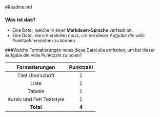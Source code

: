 #Readme.md

### Was ist das?

* Eine Datei, welche in einer **Markdown-Sprache** verfasst ist.
* Eine Datei, die ich erstellen muss, um bei dieser *Aufgabe die volle Punktzahl* erreichen zu können.

###Welche Formatierungen muss diese Datei alle enthalten, um bei dieser Aufgabe die volle Punktzahl zu holen?

|Formatierungen|Punktzahl|
|:-----:|:------:|
|Titel Überschrift|1|
|Liste|1|
|Tabelle|1|
|Kursiv und Fett Textstyle|1|
|**Total**|**4**|
